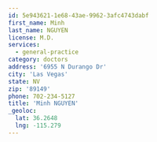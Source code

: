 ```yaml
---
id: 5e943621-1e68-43ae-9962-3afc4743dabf
first_name: Minh
last_name: NGUYEN
license: M.D.
services:
  - general-practice
category: doctors
address: '6955 N Durango Dr'
city: 'Las Vegas'
state: NV
zip: '89149'
phone: 702-234-5127
title: 'Minh NGUYEN'
_geoloc:
  lat: 36.2648
  lng: -115.279
---
```

